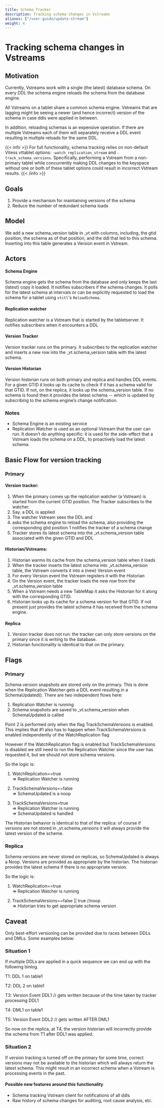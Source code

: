 ```yaml
---
title: Schema Tracker
description: Tracking schema changes in Vstreams
aliases: ["/user-guide/update-stream"]
weight: 4
---
```


# Tracking schema changes in Vstreams

## Motivation

Currently, Vstreams work with a single (the latest) database schema. On every DDL the schema engine reloads the schema
from the database engine.

All Vstreams on a tablet share a common schema engine. Vstreams that are lagging might be seeing a newer (and hence
incorrect) version of the schema in case ddls were applied in between.

In addition, reloading schemas is an expensive operation. If there are multiple Vstreams each of them will separately
receive a DDL event resulting in multiple reloads for the same DDL.

{{< info >}}
For full functionality, schema tracking relies on non-default Vitess vttablet options: `-watch_replication_stream`
and `-track_schema_versions`. Specifically, performing a Vstream from a non-primary tablet while concurrently making DDL
changes to the keyspace without one or both of these tablet options could result in incorrect Vstream results.
{{< /info >}}

## Goals

1. Provide a mechanism for maintaining versions of the schema
2. Reduce the number of redundant schema loads

## Model

We add a new schema_version table in \_vt with columns, including, the gtid position, the schema as of that position,
and the ddl that led to this schema. Inserting into this table generates a Version event in Vstream.

## Actors

#### Schema Engine

Schema engine gets the schema from the database and only keeps the last (latest) copy it loaded. It notifies subscribers
if the schema changes. It polls for the latest schema at intervals or can be explicitly requested to load the schema for
a tablet using `vtctl`'s `ReloadSchema`.

#### Replication watcher

Replication watcher is a Vstream that is started by the tabletserver. It notifies subscribers when it encounters a DDL

#### Version Tracker

Version tracker runs on the primary. It subscribes to the replication watcher and inserts a new row into the
\_vt.schema_version table with the latest schema.

#### Version Historian

Version historian runs on both primary and replica and handles DDL events. For a given GTID it looks up its cache to
check if it has a schema valid for that GTID. If not, on the replica, it looks up the schema_version table. If no schema
is found then it provides the latest schema -- which is updated by subscribing to the schema engine’s change notification.

### Notes

- Schema Engine is an existing service
- Replication Watcher is used as an optional Vstream that the user can run. It doesn’t do anything
  specific: it is used for the side-effect that a Vstream loads the schema on a DDL, to proactively load the latest
  schema.

## Basic Flow for version tracking

### Primary

#### Version tracker:

1. When the primary comes up the replication watcher (a Vstream) is started from the current GTID position. The Tracker
   subscribes to the watcher.
1. Say, a DDL is applied
1. The watcher Vstream sees the DDL and
1. asks the schema engine to reload the schema, also providing the corresponding gtid position
1  notifies the tracker of a schema change
1. Tracker stores its latest schema into the \_vt.schema_version table associated with the given GTID and DDL

#### Historian/Vstreams:

1. Historian warms its cache from the schema_version table when it loads
2. When the tracker inserts the latest schema into \_vt.schema_version table, the Vstream converts it into a (new)
   Version event
3. For every Version event the Vstream registers it with the Historian
4. On the Version event, the tracker loads the new row from the \_vt.schema_version table
5. When a Vstream needs a new TableMap it asks the Historian for it along with the corresponding GTID.
6. Historian looks up its cache for a schema version for that GTID. If not present just provides the latest schema it
   has received from the schema engine.

#### Replica

1. Version tracker does not run: the tracker can only store versions on the primary since it is writing to the database.
2. Historian functionality is identical to that on the primary.

## Flags

### Primary

Schema version snapshots are stored only on the primary. This is done when the Replication Watcher gets a DDL event
resulting in a SchemaUpdated(). There are two independent flows here:

1. Replication Watcher is running
2. Schema snapshots are saved to \_vt.schema_version when SchemaUpdated is called

Point 2 is performed only when the flag TrackSchemaVersions is enabled. This implies that #1 also has to happen when
TrackSchemaVersions is enabled independently of the WatchReplication flag

However if the WatchReplication flag is enabled but TrackSchemaVersions is disabled we still need to run the Replication
Watcher since the user has requested it, but we should not store schema versions.

So the logic is:

1. WatchReplication==true \
   => Replication Watcher is running

2. TrackSchemaVersions==false  
   => SchemaUpdated is a noop

3. TrackSchemaVersions=true  
   => Replication Watcher is running \
   => SchemaUpdated is handled

The Historian behavior is identical to that of the replica: of course if versions are not stored in \_vt.schema_versions
it will always provide the latest version of the scheme.

### Replica

Schema versions are never stored on replicas, so SchemaUpdated is always a Noop. Versions are provided as appropriate by
the historian. The historian provides the latest schema if there is no appropriate version.

So the logic is:

1. WatchReplication==true \
   => Replication Watcher is running

2. TrackSchemaVersions==false || true //noop \
   => Historian tries to get appropriate schema version

## Caveat

Only best-effort versioning can be provided due to races between DDLs and DMLs. Some examples below:

### Situation 1

If multiple DDLs are applied in a quick sequence we can end up with the following binlog.

T1: DDL 1 on table1

T2: DDL 2 on table1

T3: Version Event DDL1 // gets written because of the time taken by tracker processing DDL1

T4: DML1 on table1

T5: Version Event DDL2 // gets written AFTER DML1

So now on the replica, at T4, the version historian will incorrectly provide the schema from T1 after DDL1 was applied.

### Situation 2

If version tracking is turned off on the primary for some time, correct versions may not be available to the historian
which will always return the latest schema. This might result in an incorrect schema when a Vstream is processing events
in the past.

#### Possible new features around this functionality

- Schema tracking Vstream client for notifications of all ddls
- Raw history of schema changes for auditing, root cause analysis, etc.

